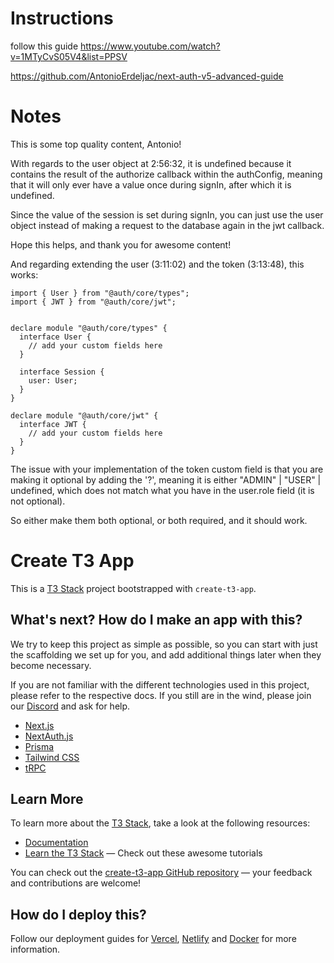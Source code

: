 # Instructions

follow this guide https://www.youtube.com/watch?v=1MTyCvS05V4&list=PPSV

https://github.com/AntonioErdeljac/next-auth-v5-advanced-guide

# Notes

This is some top quality content, Antonio!

With regards to the user object at 2:56:32, it is undefined because it contains the result of the authorize callback within the authConfig, meaning that it will only ever have a value once during signIn, after which it is undefined.

Since the value of the session is set during signIn, you can just use the user object instead of making a request to the database again in the jwt callback.

Hope this helps, and thank you for awesome content!

And regarding extending the user (3:11:02) and the token (3:13:48), this works:

```
import { User } from "@auth/core/types";
import { JWT } from "@auth/core/jwt";


declare module "@auth/core/types" {
  interface User {
    // add your custom fields here
  }

  interface Session {
    user: User;
  }
}

declare module "@auth/core/jwt" {
  interface JWT {
    // add your custom fields here
  }
}
```

The issue with your implementation of the token custom field is that you are making it optional by adding the '?', meaning it is either "ADMIN" | "USER" | undefined, which does not match what you have in the user.role field (it is not optional).

So either make them both optional, or both required, and it should work.

# Create T3 App

This is a [T3 Stack](https://create.t3.gg/) project bootstrapped with `create-t3-app`.

## What's next? How do I make an app with this?

We try to keep this project as simple as possible, so you can start with just the scaffolding we set up for you, and add additional things later when they become necessary.

If you are not familiar with the different technologies used in this project, please refer to the respective docs. If you still are in the wind, please join our [Discord](https://t3.gg/discord) and ask for help.

- [Next.js](https://nextjs.org)
- [NextAuth.js](https://next-auth.js.org)
- [Prisma](https://prisma.io)
- [Tailwind CSS](https://tailwindcss.com)
- [tRPC](https://trpc.io)

## Learn More

To learn more about the [T3 Stack](https://create.t3.gg/), take a look at the following resources:

- [Documentation](https://create.t3.gg/)
- [Learn the T3 Stack](https://create.t3.gg/en/faq#what-learning-resources-are-currently-available) — Check out these awesome tutorials

You can check out the [create-t3-app GitHub repository](https://github.com/t3-oss/create-t3-app) — your feedback and contributions are welcome!

## How do I deploy this?

Follow our deployment guides for [Vercel](https://create.t3.gg/en/deployment/vercel), [Netlify](https://create.t3.gg/en/deployment/netlify) and [Docker](https://create.t3.gg/en/deployment/docker) for more information.
